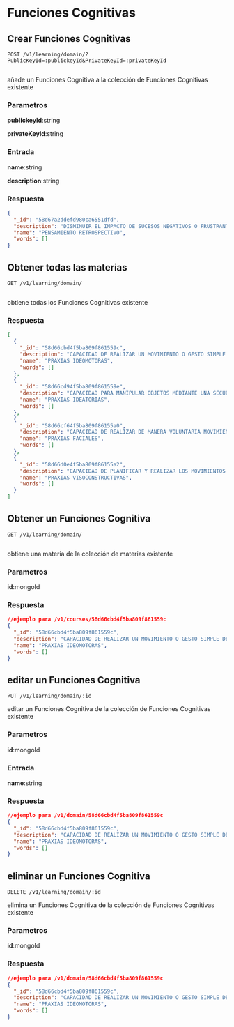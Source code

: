Funciones Cognitivas
===================

Crear Funciones Cognitivas
--------------------

```curl
POST /v1/learning/domain/?PublicKeyId=:publickeyId&PrivateKeyId=:privateKeyId	
	
```
añade un Funciones Cognitiva a la colección de Funciones Cognitivas existente

### Parametros

**publickeyId**:string

**privateKeyId**:string

###  Entrada

**name**:string

**description**:string

### Respuesta

```json
{
  "_id": "58d67a2ddefd980ca6551dfd",
  "description": "DISMINUIR EL IMPACTO DE SUCESOS NEGATIVOS O FRUSTRANTES A TRAVÉS DE COGNICIONES",
  "name": "PENSAMIENTO RETROSPECTIVO",
  "words": []
}
```

Obtener todas las materias
--------------------

```curl
GET /v1/learning/domain/
	
```
obtiene todas los Funciones Cognitivas existente
### Respuesta

```json
[
  {
    "_id": "58d66cbd4f5ba809f861559c",
    "description": "CAPACIDAD DE REALIZAR UN MOVIMIENTO O GESTO SIMPLE DE MANERA INTENCIONADA",
    "name": "PRAXIAS IDEOMOTORAS",
    "words": []
  },
  {
    "_id": "58d66cd94f5ba809f861559e",
    "description": "CAPACIDAD PARA MANIPULAR OBJETOS MEDIANTE UNA SECUENCIA DE GESTOS, LO QUE IMPLICA EL CONOCIMIENTO DE LA FUNCIÓN DEL OBJETO, EL CONOCIMIENTO DE LA ACCIÓN Y EL CONOCIMIENTO DEL ORDEN SERIAL DE LOS ACTOS QUE LLEVAN A ESA ACCIÓN",
    "name": "PRAXIAS IDEATORIAS",
    "words": []
  },
  {
    "_id": "58d66cf64f5ba809f86155a0",
    "description": "CAPACIDAD DE REALIZAR DE MANERA VOLUNTARIA MOVIMIENTOS O GESTOS CON DIVERSAS PARTES DE LA CARA: LABIOS, LENGUA, OJOS, CEJAS, CARRILLOS, ETC",
    "name": "PRAXIAS FACIALES",
    "words": []
  },
  {
    "_id": "58d66d0e4f5ba809f86155a2",
    "description": "CAPACIDAD DE PLANIFICAR Y REALIZAR LOS MOVIMIENTOS NECESARIOS PARA ORGANIZAR UNA SERIE DE ELEMENTOS EN EL ESPACIO PARA FORMAR UN DIBUJO O FIGURA FINAL",
    "name": "PRAXIAS VISOCONSTRUCTIVAS",
    "words": []
  }
]
```
Obtener un Funciones Cognitiva
--------------------

```curl
GET /v1/learning/domain/
	
```
obtiene una materia de la colección de materias existente

### Parametros

**id**:mongoId

### Respuesta

```json
//ejemplo para /v1/courses/58d66cbd4f5ba809f861559c
{
  "_id": "58d66cbd4f5ba809f861559c",
  "description": "CAPACIDAD DE REALIZAR UN MOVIMIENTO O GESTO SIMPLE DE MANERA INTENCIONADA",
  "name": "PRAXIAS IDEOMOTORAS",
  "words": []
}
```

editar un Funciones Cognitiva
--------------------

```curl
PUT /v1/learning/domain/:id
```

editar un Funciones Cognitiva de la colección de Funciones Cognitivas existente

### Parametros

**id**:mongoId

###  Entrada

**name**:string

### Respuesta

```json
//ejemplo para /v1/domain/58d66cbd4f5ba809f861559c
{
  "_id": "58d66cbd4f5ba809f861559c",
  "description": "CAPACIDAD DE REALIZAR UN MOVIMIENTO O GESTO SIMPLE DE MANERA INTENCIONADA",
  "name": "PRAXIAS IDEOMOTORAS",
  "words": []
}
```

eliminar un Funciones Cognitiva
--------------------

```curl
DELETE /v1/learning/domain/:id	
```

elimina un Funciones Cognitiva de la colección de Funciones Cognitivas existente

### Parametros

**id**:mongoId

### Respuesta

```json
//ejemplo para /v1/domain/58d66cbd4f5ba809f861559c
{
  "_id": "58d66cbd4f5ba809f861559c",
  "description": "CAPACIDAD DE REALIZAR UN MOVIMIENTO O GESTO SIMPLE DE MANERA INTENCIONADA",
  "name": "PRAXIAS IDEOMOTORAS",
  "words": []
}
```